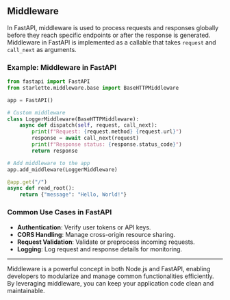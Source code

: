 ## Middleware

In FastAPI, middleware is used to process requests and responses globally before they reach specific endpoints or after the response is generated. Middleware in FastAPI is implemented as a callable that takes `request` and `call_next` as arguments.

### Example: Middleware in FastAPI

```python
from fastapi import FastAPI
from starlette.middleware.base import BaseHTTPMiddleware

app = FastAPI()

# Custom middleware
class LoggerMiddleware(BaseHTTPMiddleware):
    async def dispatch(self, request, call_next):
        print(f"Request: {request.method} {request.url}")
        response = await call_next(request)
        print(f"Response status: {response.status_code}")
        return response

# Add middleware to the app
app.add_middleware(LoggerMiddleware)

@app.get("/")
async def read_root():
    return {"message": "Hello, World!"}
```

### Common Use Cases in FastAPI
- **Authentication**: Verify user tokens or API keys.
- **CORS Handling**: Manage cross-origin resource sharing.
- **Request Validation**: Validate or preprocess incoming requests.
- **Logging**: Log request and response details for monitoring.

---

Middleware is a powerful concept in both Node.js and FastAPI, enabling developers to modularize and manage common functionalities efficiently. By leveraging middleware, you can keep your application code clean and maintainable.
